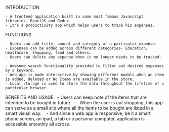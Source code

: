INTRODUCTION

	- A frontend application built in some most famous Javascript libraries- ReactJS and Redux.    
	- It's a productivity app which helps users to track his expenses.
     
FUNCTIONS

	- Users can add title, amount and category of a particular expense.    
	- Expenses can be added across different categories- Education, healthcare, Shopping, food and others.    
	- Users can delete any expense when it no longer needs to be tracked.    
	- Awesome search functionality provided to filter out desired expenses by a keyword.    
	- Web app is made interactive by showing different modals when an item is added, deleted or No Items are available in the store.    
	- Local storage is used to store the data throughout the lifetime of a particular browser.
 
BENEFITS AND USAGE
   
	- Users can keep note of the items that are intended to be bought in future.    
	- When the user is out shopping, this app can serve as a small slip where all the items to be bought are listed in a smart visual way.    
	- And since a web app is responsive, be it a smart phone screen, an ipad, a tab or a personal computer, application is accessible smoothly all across.